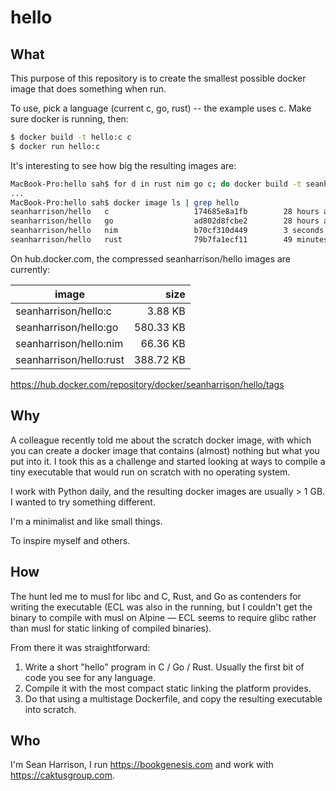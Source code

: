 # hello

## What

This purpose of this repository is to create the smallest possible docker image that does something when run. 

To use, pick a language (current c, go, rust) -- the example uses c. Make sure docker is running, then:

```bash
$ docker build -t hello:c c
$ docker run hello:c
```

It's interesting to see how big the resulting images are:

```bash
MacBook-Pro:hello sah$ for d in rust nim go c; do docker build -t seanharrison/hello:$d $d; done
...
MacBook-Pro:hello sah$ docker image ls | grep hello
seanharrison/hello   c                   174685e8a1fb        28 hours ago        14.2kB
seanharrison/hello   go                  ad802d8fcbe2        28 hours ago        1.46MB
seanharrison/hello   nim                 b70cf310d449        3 seconds ago       182kB
seanharrison/hello   rust                79b7fa1ecf11        49 minutes ago      1.19MB
```

On hub.docker.com, the compressed seanharrison/hello images are currently:

image                   | size
------------------------|----------:
seanharrison/hello:c    | 3.88 KB
seanharrison/hello:go   | 580.33 KB
seanharrison/hello:nim  | 66.36 KB
seanharrison/hello:rust | 388.72 KB

<https://hub.docker.com/repository/docker/seanharrison/hello/tags>

## Why

A colleague recently told me about the scratch docker image, with which you can create a docker image that contains (almost) nothing but what you put into it. I took this as a challenge and started looking at ways to compile a tiny executable that would run on scratch with no operating system. 

I work with Python daily, and the resulting docker images are usually > 1 GB. I wanted to try something different.

I'm a minimalist and like small things.

To inspire myself and others.

## How

The hunt led me to musl for libc and C, Rust, and Go as contenders for writing the executable (ECL was also in the running, but I couldn't get the binary to compile with musl on Alpine — ECL seems to require glibc rather than musl for static linking of compiled binaries). 

From there it was straightforward:

1. Write a short "hello" program in C / Go / Rust. Usually the first bit of code you see for any language.
2. Compile it with the most compact static linking the platform provides.
3. Do that using a multistage Dockerfile, and copy the resulting executable into scratch.

## Who

I'm Sean Harrison, I run <https://bookgenesis.com> and work with <https://caktusgroup.com>. 